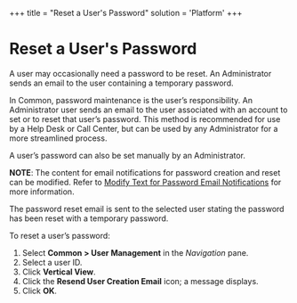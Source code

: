 +++
title = "Reset a User's Password"
solution = 'Platform'
+++

# Reset a User's Password

A user may occasionally need a password to be reset. An Administrator
sends an email to the user containing a temporary password.

In Common, password maintenance is the user’s responsibility. An
Administrator user sends an email to the user associated with an account
to set or to reset that user’s password. This method is recommended for
use by a Help Desk or Call Center, but can be used by any Administrator
for a more streamlined process.

A user’s password can also be set manually by an Administrator.

**NOTE**: The content for email notifications for password creation and
reset can be modified. Refer to [Modify Text for Password Email
Notifications](Modify_Text_for_Password_Email_Notifications) for
more information.

The password reset email is sent to the selected user stating the
password has been reset with a temporary password.

To reset a user’s password:

1.  Select **Common \> User Management** in the *Navigation* pane.
2.  Select a user ID.
3.  Click **Vertical View**.
4.  Click the **Resend User Creation Email** icon; a message displays.
5.  Click **OK**.

